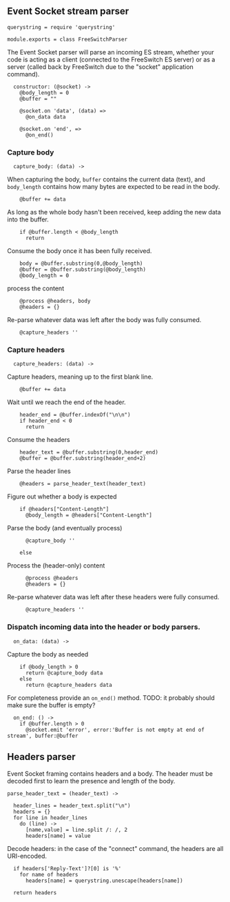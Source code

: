Event Socket stream parser
--------------------------

    querystring = require 'querystring'

    module.exports = class FreeSwitchParser

The Event Socket parser will parse an incoming ES stream, whether your code is acting as a client (connected to the FreeSwitch ES server) or as a server (called back by FreeSwitch due to the "socket" application command).

      constructor: (@socket) ->
        @body_length = 0
        @buffer = ""

        @socket.on 'data', (data) =>
          @on_data data

        @socket.on 'end', =>
          @on_end()

### Capture body

      capture_body: (data) ->

When capturing the body, `buffer` contains the current data (text), and `body_length` contains how many bytes are expected to be read in the body.

        @buffer += data

As long as the whole body hasn't been received, keep adding the new data into the buffer.

        if @buffer.length < @body_length
          return

Consume the body once it has been fully received.

        body = @buffer.substring(0,@body_length)
        @buffer = @buffer.substring(@body_length)
        @body_length = 0

process the content

        @process @headers, body
        @headers = {}

Re-parse whatever data was left after the body was fully consumed.

        @capture_headers ''

### Capture headers

      capture_headers: (data) ->

Capture headers, meaning up to the first blank line.

        @buffer += data

Wait until we reach the end of the header.

        header_end = @buffer.indexOf("\n\n")
        if header_end < 0
          return

Consume the headers

        header_text = @buffer.substring(0,header_end)
        @buffer = @buffer.substring(header_end+2)

Parse the header lines

        @headers = parse_header_text(header_text)

Figure out whether a body is expected

        if @headers["Content-Length"]
          @body_length = @headers["Content-Length"]

Parse the body (and eventually process)

          @capture_body ''

        else

Process the (header-only) content

          @process @headers
          @headers = {}

Re-parse whatever data was left after these headers were fully consumed.

          @capture_headers ''

### Dispatch incoming data into the header or body parsers.

      on_data: (data) ->

Capture the body as needed

        if @body_length > 0
          return @capture_body data
        else
          return @capture_headers data

For completeness provide an `on_end()` method.
TODO: it probably should make sure the buffer is empty?

      on_end: () ->
        if @buffer.length > 0
          @socket.emit 'error', error:'Buffer is not empty at end of stream', buffer:@buffer

Headers parser
--------------

Event Socket framing contains headers and a body.
The header must be decoded first to learn the presence and length of the body.

    parse_header_text = (header_text) ->

      header_lines = header_text.split("\n")
      headers = {}
      for line in header_lines
        do (line) ->
          [name,value] = line.split /: /, 2
          headers[name] = value

Decode headers: in the case of the "connect" command, the headers are all URI-encoded.

      if headers['Reply-Text']?[0] is '%'
        for name of headers
          headers[name] = querystring.unescape(headers[name])

      return headers
